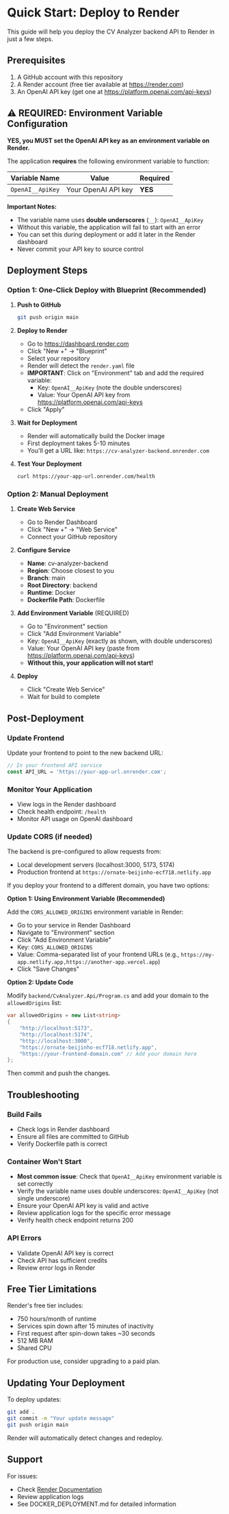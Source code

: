 # Quick Start: Deploy to Render

This guide will help you deploy the CV Analyzer backend API to Render in just a few steps.

## Prerequisites

1. A GitHub account with this repository
2. A Render account (free tier available at https://render.com)
3. An OpenAI API key (get one at https://platform.openai.com/api-keys)

## ⚠️ REQUIRED: Environment Variable Configuration

**YES, you MUST set the OpenAI API key as an environment variable on Render.**

The application **requires** the following environment variable to function:

| Variable Name | Value | Required |
|---------------|-------|----------|
| `OpenAI__ApiKey` | Your OpenAI API key | **YES** |

**Important Notes:**
- The variable name uses **double underscores** (`__`): `OpenAI__ApiKey`
- Without this variable, the application will fail to start with an error
- You can set this during deployment or add it later in the Render dashboard
- Never commit your API key to source control

## Deployment Steps

### Option 1: One-Click Deploy with Blueprint (Recommended)

1. **Push to GitHub**
   ```bash
   git push origin main
   ```

2. **Deploy to Render**
   - Go to https://dashboard.render.com
   - Click "New +" → "Blueprint"
   - Select your repository
   - Render will detect the `render.yaml` file
   - **IMPORTANT**: Click on "Environment" tab and add the required variable:
     - Key: `OpenAI__ApiKey` (note the double underscores)
     - Value: Your OpenAI API key from https://platform.openai.com/api-keys
   - Click "Apply"

3. **Wait for Deployment**
   - Render will automatically build the Docker image
   - First deployment takes 5-10 minutes
   - You'll get a URL like: `https://cv-analyzer-backend.onrender.com`

4. **Test Your Deployment**
   ```bash
   curl https://your-app-url.onrender.com/health
   ```

### Option 2: Manual Deployment

1. **Create Web Service**
   - Go to Render Dashboard
   - Click "New +" → "Web Service"
   - Connect your GitHub repository

2. **Configure Service**
   - **Name**: cv-analyzer-backend
   - **Region**: Choose closest to you
   - **Branch**: main
   - **Root Directory**: backend
   - **Runtime**: Docker
   - **Dockerfile Path**: Dockerfile

3. **Add Environment Variable** (REQUIRED)
   - Go to "Environment" section
   - Click "Add Environment Variable"
   - Key: `OpenAI__ApiKey` (exactly as shown, with double underscores)
   - Value: Your OpenAI API key (paste from https://platform.openai.com/api-keys)
   - **Without this, your application will not start!**

4. **Deploy**
   - Click "Create Web Service"
   - Wait for build to complete

## Post-Deployment

### Update Frontend

Update your frontend to point to the new backend URL:

```javascript
// In your frontend API service
const API_URL = 'https://your-app-url.onrender.com';
```

### Monitor Your Application

- View logs in the Render dashboard
- Check health endpoint: `/health`
- Monitor API usage on OpenAI dashboard

### Update CORS (if needed)

The backend is pre-configured to allow requests from:
- Local development servers (localhost:3000, 5173, 5174)
- Production frontend at `https://ornate-beijinho-ecf718.netlify.app`

If you deploy your frontend to a different domain, you have two options:

**Option 1: Using Environment Variable (Recommended)**

Add the `CORS_ALLOWED_ORIGINS` environment variable in Render:
- Go to your service in Render Dashboard
- Navigate to "Environment" section
- Click "Add Environment Variable"
- Key: `CORS_ALLOWED_ORIGINS`
- Value: Comma-separated list of your frontend URLs (e.g., `https://my-app.netlify.app,https://another-app.vercel.app`)
- Click "Save Changes"

**Option 2: Update Code**

Modify `backend/CvAnalyzer.Api/Program.cs` and add your domain to the `allowedOrigins` list:

```csharp
var allowedOrigins = new List<string>
{
    "http://localhost:5173", 
    "http://localhost:5174", 
    "http://localhost:3000",
    "https://ornate-beijinho-ecf718.netlify.app",
    "https://your-frontend-domain.com" // Add your domain here
};
```

Then commit and push the changes.

## Troubleshooting

### Build Fails
- Check logs in Render dashboard
- Ensure all files are committed to GitHub
- Verify Dockerfile path is correct

### Container Won't Start
- **Most common issue**: Check that `OpenAI__ApiKey` environment variable is set correctly
- Verify the variable name uses double underscores: `OpenAI__ApiKey` (not single underscore)
- Ensure your OpenAI API key is valid and active
- Review application logs for the specific error message
- Verify health check endpoint returns 200

### API Errors
- Validate OpenAI API key is correct
- Check API has sufficient credits
- Review error logs in Render

## Free Tier Limitations

Render's free tier includes:
- 750 hours/month of runtime
- Services spin down after 15 minutes of inactivity
- First request after spin-down takes ~30 seconds
- 512 MB RAM
- Shared CPU

For production use, consider upgrading to a paid plan.

## Updating Your Deployment

To deploy updates:
```bash
git add .
git commit -m "Your update message"
git push origin main
```

Render will automatically detect changes and redeploy.

## Support

For issues:
- Check [Render Documentation](https://render.com/docs)
- Review application logs
- See DOCKER_DEPLOYMENT.md for detailed information

